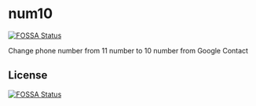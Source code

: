 # num10
[![FOSSA Status](https://app.fossa.io/api/projects/git%2Bgithub.com%2Fphongduong%2Fnum10-backend.svg?type=shield)](https://app.fossa.io/projects/git%2Bgithub.com%2Fphongduong%2Fnum10-backend?ref=badge_shield)

Change phone number from 11 number to 10 number from Google Contact


## License
[![FOSSA Status](https://app.fossa.io/api/projects/git%2Bgithub.com%2Fphongduong%2Fnum10-backend.svg?type=large)](https://app.fossa.io/projects/git%2Bgithub.com%2Fphongduong%2Fnum10-backend?ref=badge_large)